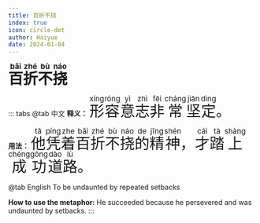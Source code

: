 ```yaml
---
title: 百折不挠
index: true
icon: circle-dot
author: Haiyue
date: 2024-01-04
---
```

<script setup lang="js">
import PinYin from "@PinYin";
</script>

<PinYin/>

<span style="font-size:30px;font-weight:bold;"><ruby>百<rt>bǎi</rt></ruby><ruby>折<rt>zhé</rt></ruby><ruby>不<rt>bù</rt></ruby><ruby>挠<rt>náo</rt></ruby></span>


::: tabs 
@tab 中文
**释义：** <span style="font-size:30px"><ruby>形<rt>xíng</rt></ruby><ruby>容<rt>róng</rt></ruby><ruby>意<rt>yì</rt></ruby><ruby>志<rt>zhì</rt></ruby><ruby>非<rt>fēi</rt></ruby><ruby>常<rt>cháng</rt></ruby><ruby>坚<rt>jiān</rt></ruby><ruby>定<rt>dìng</rt></ruby>。</span>

**用法：** <span style="font-size:30px"><ruby>他<rt>tā</rt></ruby><ruby>凭<rt>píng</rt></ruby><ruby>着<rt>zhe</rt></ruby><ruby>百<rt>bǎi</rt></ruby><ruby>折<rt>zhé</rt></ruby><ruby>不<rt>bù</rt></ruby><ruby>挠<rt>náo</rt></ruby><ruby>的<rt>de</rt></ruby><ruby>精<rt>jīng</rt></ruby><ruby>神<rt>shén</rt></ruby>，<ruby>才<rt>cái</rt></ruby><ruby>踏<rt>tà</rt></ruby><ruby>上<rt>shàng</rt></ruby><ruby>成<rt>chéng</rt></ruby><ruby>功<rt>gōng</rt></ruby><ruby>道<rt>dào</rt></ruby><ruby>路<rt>lù</rt></ruby>。</span>


@tab English
To be undaunted by repeated setbacks

**How to use the metaphor:** He succeeded because he persevered and was undaunted by setbacks.
:::
